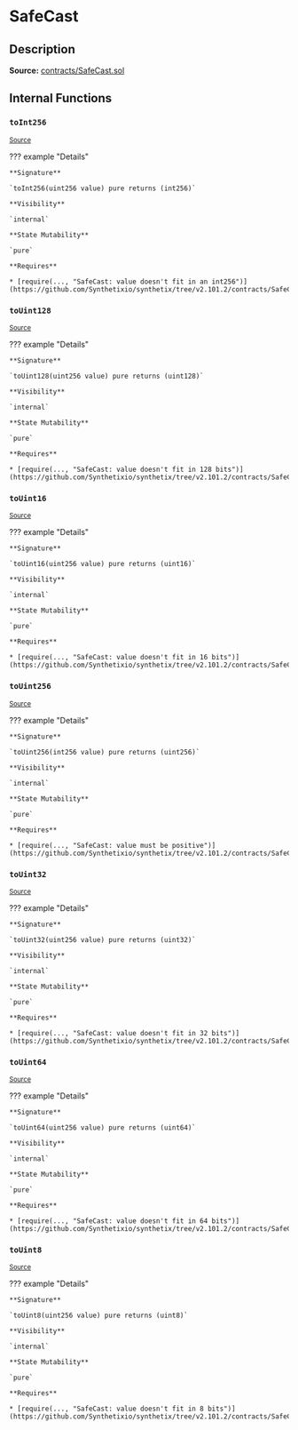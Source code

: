 # SafeCast

## Description

**Source:** [contracts/SafeCast.sol](https://github.com/Synthetixio/synthetix/tree/v2.101.2/contracts/SafeCast.sol)

## Internal Functions

### `toInt256`

<sub>[Source](https://github.com/Synthetixio/synthetix/tree/v2.101.2/contracts/SafeCast.sol#L115)</sub>

??? example "Details"

    **Signature**

    `toInt256(uint256 value) pure returns (int256)`

    **Visibility**

    `internal`

    **State Mutability**

    `pure`

    **Requires**

    * [require(..., "SafeCast: value doesn't fit in an int256")](https://github.com/Synthetixio/synthetix/tree/v2.101.2/contracts/SafeCast.sol#L116)

### `toUint128`

<sub>[Source](https://github.com/Synthetixio/synthetix/tree/v2.101.2/contracts/SafeCast.sol#L31)</sub>

??? example "Details"

    **Signature**

    `toUint128(uint256 value) pure returns (uint128)`

    **Visibility**

    `internal`

    **State Mutability**

    `pure`

    **Requires**

    * [require(..., "SafeCast: value doesn't fit in 128 bits")](https://github.com/Synthetixio/synthetix/tree/v2.101.2/contracts/SafeCast.sol#L32)

### `toUint16`

<sub>[Source](https://github.com/Synthetixio/synthetix/tree/v2.101.2/contracts/SafeCast.sol#L76)</sub>

??? example "Details"

    **Signature**

    `toUint16(uint256 value) pure returns (uint16)`

    **Visibility**

    `internal`

    **State Mutability**

    `pure`

    **Requires**

    * [require(..., "SafeCast: value doesn't fit in 16 bits")](https://github.com/Synthetixio/synthetix/tree/v2.101.2/contracts/SafeCast.sol#L77)

### `toUint256`

<sub>[Source](https://github.com/Synthetixio/synthetix/tree/v2.101.2/contracts/SafeCast.sol#L103)</sub>

??? example "Details"

    **Signature**

    `toUint256(int256 value) pure returns (uint256)`

    **Visibility**

    `internal`

    **State Mutability**

    `pure`

    **Requires**

    * [require(..., "SafeCast: value must be positive")](https://github.com/Synthetixio/synthetix/tree/v2.101.2/contracts/SafeCast.sol#L104)

### `toUint32`

<sub>[Source](https://github.com/Synthetixio/synthetix/tree/v2.101.2/contracts/SafeCast.sol#L61)</sub>

??? example "Details"

    **Signature**

    `toUint32(uint256 value) pure returns (uint32)`

    **Visibility**

    `internal`

    **State Mutability**

    `pure`

    **Requires**

    * [require(..., "SafeCast: value doesn't fit in 32 bits")](https://github.com/Synthetixio/synthetix/tree/v2.101.2/contracts/SafeCast.sol#L62)

### `toUint64`

<sub>[Source](https://github.com/Synthetixio/synthetix/tree/v2.101.2/contracts/SafeCast.sol#L46)</sub>

??? example "Details"

    **Signature**

    `toUint64(uint256 value) pure returns (uint64)`

    **Visibility**

    `internal`

    **State Mutability**

    `pure`

    **Requires**

    * [require(..., "SafeCast: value doesn't fit in 64 bits")](https://github.com/Synthetixio/synthetix/tree/v2.101.2/contracts/SafeCast.sol#L47)

### `toUint8`

<sub>[Source](https://github.com/Synthetixio/synthetix/tree/v2.101.2/contracts/SafeCast.sol#L91)</sub>

??? example "Details"

    **Signature**

    `toUint8(uint256 value) pure returns (uint8)`

    **Visibility**

    `internal`

    **State Mutability**

    `pure`

    **Requires**

    * [require(..., "SafeCast: value doesn't fit in 8 bits")](https://github.com/Synthetixio/synthetix/tree/v2.101.2/contracts/SafeCast.sol#L92)
